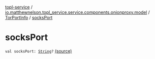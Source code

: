 [topl-service](../../index.md) / [io.matthewnelson.topl_service.service.components.onionproxy.model](../index.md) / [TorPortInfo](index.md) / [socksPort](./socks-port.md)

# socksPort

`val socksPort: `[`String`](https://kotlinlang.org/api/latest/jvm/stdlib/kotlin/-string/index.html)`?` [(source)](https://github.com/05nelsonm/TorOnionProxyLibrary-Android/blob/master/topl-service/src/main/java/io/matthewnelson/topl_service/service/components/onionproxy/model/TorPortInfo.kt#L17)